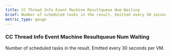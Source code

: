 ```yaml
---
title: CC Thread Info Event Machine Resultqueue Num Waiting
brief: Number of scheduled tasks in the result. Emitted every 30 seconds per VM.
metric_type: gauge
---
```


### CC Thread Info Event Machine Resultqueue Num Waiting

Number of scheduled tasks in the result. Emitted every 30 seconds per VM.